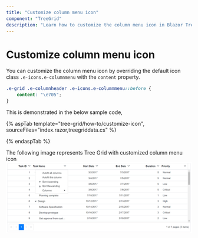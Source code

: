 ```yaml
---
title: "Customize column menu icon"
component: "TreeGrid"
description: "Learn how to customize the column menu icon in Blazor Tree Grid component"
---
```


# Customize column menu icon

You can customize the column menu icon by overriding the default icon class `.e-icons.e-columnmenu` with the `content` property.

```css
.e-grid .e-columnheader .e-icons.e-columnmenu::before {
    content: "\e705";
}
```

This is demonstrated in the below sample code,

{% aspTab template="tree-grid/how-to/customize-icon", sourceFiles="index.razor,treegriddata.cs" %}

{% endaspTab %}

The following image represents Tree Grid with customized column menu icon
![Customize column menu icon](../images/customize-column-menu-icon.png)
